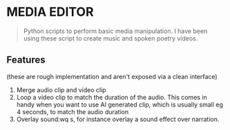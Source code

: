 # MEDIA EDITOR

> Python scripts to perform basic media manipulation.  I have been using these script
to create music and spoken poetry videos.

## Features 
(these are rough implementation and aren't exposed via a clean interface)

1. Merge audio clip and video clip
2. Loop a video clip to match the duration of the audio. This comes in handy when you want to use AI generated
clip, which is usually small eg 4 seconds, to match the audio duration
3. Overlay sound:wq
s, for instance overlay a sound effect over narration.